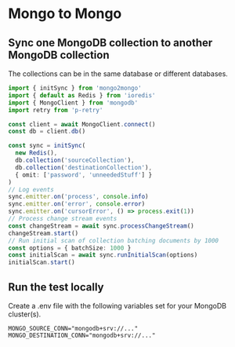 # Mongo to Mongo

## Sync one MongoDB collection to another MongoDB collection

The collections can be in the same database or different databases.

```typescript
import { initSync } from 'mongo2mongo'
import { default as Redis } from 'ioredis'
import { MongoClient } from 'mongodb'
import retry from 'p-retry'

const client = await MongoClient.connect()
const db = client.db()

const sync = initSync(
  new Redis(),
  db.collection('sourceCollection'),
  db.collection('destinationCollection'),
  { omit: ['password', 'unneededStuff'] }
)
// Log events
sync.emitter.on('process', console.info)
sync.emitter.on('error', console.error)
sync.emitter.on('cursorError', () => process.exit(1))
// Process change stream events
const changeStream = await sync.processChangeStream()
changeStream.start()
// Run initial scan of collection batching documents by 1000
const options = { batchSize: 1000 }
const initialScan = await sync.runInitialScan(options)
initialScan.start()
```

## Run the test locally

Create a .env file with the following variables set for your MongoDB cluster(s).

```
MONGO_SOURCE_CONN="mongodb+srv://..."
MONGO_DESTINATION_CONN="mongodb+srv://..."
```
